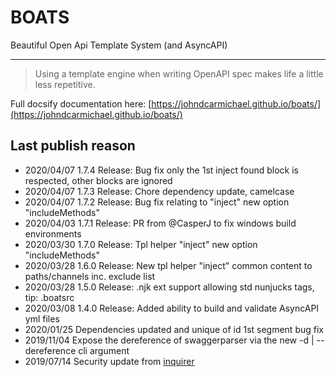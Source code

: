 # BOATS

Beautiful Open Api Template System (and AsyncAPI)
___

> Using a template engine when writing OpenAPI spec makes life a little less repetitive.

Full docsify documentation here: [https://johndcarmichael.github.io/boats/](https://johndcarmichael.github.io/boats/)

## Last publish reason
- 2020/04/07 1.7.4 Release: Bug fix only the 1st inject found block is respected, other blocks are ignored
- 2020/04/07 1.7.3 Release: Chore dependency update, camelcase
- 2020/04/07 1.7.2 Release: Bug fix relating to "inject" new option "includeMethods"
- 2020/04/03 1.7.1 Release: PR from @CasperJ to fix windows build environments 
- 2020/03/30 1.7.0 Release: Tpl helper "inject" new option "includeMethods"
- 2020/03/28 1.6.0 Release: New tpl helper "inject" common content to paths/channels inc. exclude list
- 2020/03/28 1.5.0 Release: .njk ext support allowing std nunjucks tags, tip: .boatsrc
- 2020/03/08 1.4.0 Release: Added ability to build and validate AsyncAPI yml files
- 2020/01/25 Dependencies updated and unique of id 1st segment bug fix
- 2019/11/04 Expose the dereference of swaggerparser via the new -d | --dereference cli argument
- 2019/07/14 Security update from [inquirer](https://www.npmjs.com/package/inquirer)
